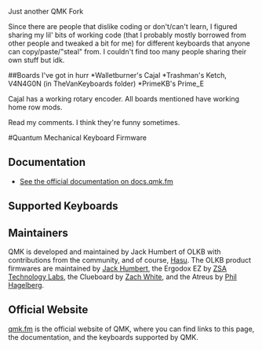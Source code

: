 
Just another QMK Fork

Since there are people that dislike coding or don't/can't learn, I figured sharing my lil' bits of working code (that I probably mostly borrowed from other people and tweaked a bit for me) for different keyboards that anyone can copy/paste/"steal" from. I couldn't find too many people sharing their own stuff but idk.

##Boards I've got in hurr
*Walletburner's Cajal
*Trashman's Ketch, V4N4G0N (in TheVanKeyboards folder)
*PrimeKB's Prime_E

Cajal has a working rotary encoder. All boards mentioned have working home row mods.

Read my comments. I think they're funny sometimes.





#Quantum Mechanical Keyboard Firmware


## Documentation

* [See the official documentation on docs.qmk.fm](https://docs.qmk.fm)


## Supported Keyboards

## Maintainers

QMK is developed and maintained by Jack Humbert of OLKB with contributions from the community, and of course, [Hasu](https://github.com/tmk). The OLKB product firmwares are maintained by [Jack Humbert](https://github.com/jackhumbert), the Ergodox EZ by [ZSA Technology Labs](https://github.com/zsa), the Clueboard by [Zach White](https://github.com/skullydazed), and the Atreus by [Phil Hagelberg](https://github.com/technomancy).

## Official Website

[qmk.fm](https://qmk.fm) is the official website of QMK, where you can find links to this page, the documentation, and the keyboards supported by QMK.
